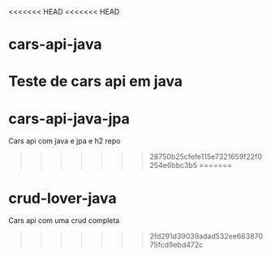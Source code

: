 <<<<<<< HEAD
<<<<<<< HEAD
# cars-api-java
Teste de cars api em java
=======
# cars-api-java-jpa
Cars api com java e jpa e h2 repo
>>>>>>> 28750b25cfefe115e7321659f22f0254e6bbc3b5
=======
# crud-lover-java
Cars api com uma crud completa
>>>>>>> 2fd291d39039adad532ee66387075fcd9ebd472c
